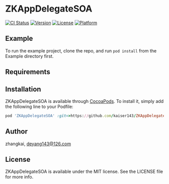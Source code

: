 # ZKAppDelegateSOA

[![CI Status](https://img.shields.io/travis/zhangkai/ZKAppDelegateSOA.svg?style=flat)](https://travis-ci.org/zhangkai/ZKAppDelegateSOA)
[![Version](https://img.shields.io/cocoapods/v/ZKAppDelegateSOA.svg?style=flat)](https://cocoapods.org/pods/ZKAppDelegateSOA)
[![License](https://img.shields.io/cocoapods/l/ZKAppDelegateSOA.svg?style=flat)](https://cocoapods.org/pods/ZKAppDelegateSOA)
[![Platform](https://img.shields.io/cocoapods/p/ZKAppDelegateSOA.svg?style=flat)](https://cocoapods.org/pods/ZKAppDelegateSOA)

## Example

To run the example project, clone the repo, and run `pod install` from the Example directory first.

## Requirements

## Installation

ZKAppDelegateSOA is available through [CocoaPods](https://cocoapods.org). To install
it, simply add the following line to your Podfile:

```ruby
pod 'ZKAppDelegateSOA' :git=>https://github.com/kaiser143/ZKAppDelegateSOA.git :tag=>0.1.0
```

## Author

zhangkai, deyang143@126.com

## License

ZKAppDelegateSOA is available under the MIT license. See the LICENSE file for more info.
